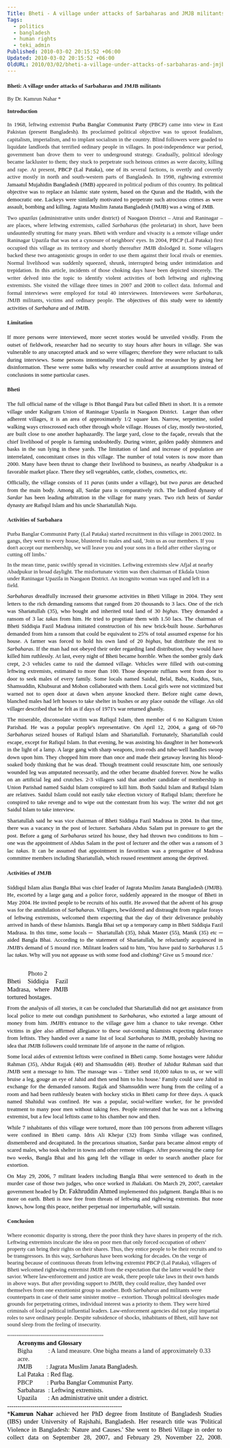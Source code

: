 ```yaml
---
Title: Bheti - A village under attacks of Sarbaharas and JMJB militants
Tags:
  - politics
  - bangladesh
  - human rights
  - teki_admin
Published: 2010-03-02 20:15:52 +06:00
Updated: 2010-03-02 20:15:52 +06:00
OldURL: 2010/03/02/bheti-a-village-under-attacks-of-sarbaharas-and-jmjb-militants/
---
```


<h2 style="margin: 6pt 0in 0pt; line-height: 125%;"><span style="font-size: small;"><span style="font-family: Times New Roman;">Bheti: A village under attacks of Sarbaharas and JMJB militants<span style="mso-spacerun: yes;">  </span></span></span></h2>
<p class="MsoNormal" style="margin: 6pt 0in 0pt; line-height: 125%; text-align: justify;"><span style="font-size: small; font-family: Times New Roman;">By Dr. Kamrun Nahar *</span></p>

<h2 style="margin: 6pt 0in 0pt; line-height: 125%;"><span style="font-size: small; font-family: Times New Roman;">Introduction</span></h2>
<p class="MsoNormal" style="margin: 6pt 0in 0pt; line-height: 125%; text-align: justify;"><span style="font-size: small;"><span style="font-family: Times New Roman;">In 1968, leftwing extremist <span style="color: black;">Purba Banglar Communist Party</span> (PBCP) came into view in East Pakistan (present Bangladesh). <span style="color: black;">Its</span> proclaimed political objective was to uproot feudalism, capitalism, imperialism, and to implant socialism in the country. Blind followers were goaded to liquidate landlords that terrified ordinary people in villages. In post-independence war period, government ban drove them to veer to underground strategy. Gradually, political ideology became lackluster to them; they stuck to perpetrate such heinous crimes as were dacoity, killing and rape. At present, <span style="color: black;">PBCP (Lal Pataka), one of its </span>several factions, is overtly and covertly active mostly in north and south-western parts of Bangladesh. In 1998, rightwing extremist <span style="color: black;">Jamaatul Mujahidin Bangladesh</span> <span style="color: black;">(JMB) </span>appeared in political podium of this country.<span style="color: black;"> Its political objective was to replace an Islamic state system, based on the Quran and the Hadith, with the democratic one. Lackeys were similarly motivated to perpetrate such atrocious crimes as were assault, bombing and killing. Jagrata Muslim Janata Bangladesh (JMJB) was a wing of JMB.</span></span></span></p>
<p class="MsoNormal" style="margin: 6pt 0in 0pt; line-height: 125%; text-align: justify;"><span style="font-size: small;"><span style="font-family: Times New Roman;">Two <em>upazilas</em> (administrative units under district) of Naogaon District – Atrai and Raninagar – are places, where leftwing extremists, called <em>Sarbaharas</em> (the proletariat) in short, have been undauntedly strutting for many years. Bheti with verdure and vivacity is a remote village under Raninagar Upazila that was not a cynosure of neighbors' eyes. In 2004, PBCP (Lal Pataka) first occupied this village as its territory and shortly thereafter JMJB dislodged it. Some villagers backed these two antagonistic groups in order to use them against their local rivals or enemies. Normal livelihood was suddenly squeezed, shrunk, interrupted being under intimidation and trepidation. In this article, incidents of those choking days have been depicted sincerely. The writer delved into the topic to identify violent activities of both leftwing and rightwing extremists. She visited the village three times in 2007 and 2008 to collect data. Informal and formal interviews were employed for total 40 interviewees. Interviewees were <em>Sarbaharas</em>, JMJB militants, victims and ordinary people. <span style="color: black;">The objectives of this study were to identify activities of <em>Sarbahara</em> and of JMJB.<span style="mso-spacerun: yes;">   </span></span></span></span></p>

<h1 style="margin: 6pt 0in 0pt; line-height: 125%;"><span style="font-size: small; font-family: Times New Roman;">Limitation</span></h1>
<p class="MsoNormal" style="margin: 6pt 0in 0pt; line-height: 125%; text-align: justify;"><span style="color: black;"><span style="font-size: small;"><span style="font-family: Times New Roman;">If more persons were interviewed, more secret stories would be unveiled vividly. From the outset of fieldwork, researcher had no security to stay hours after hours in village. She was vulnerable to any unaccepted attack and so were villagers; therefore they were reluctant to talk during interviews. Some persons intentionally tried to mislead the researcher by giving her disinformation. These were some balks why researcher could arrive at assumptions instead of conclusions in some particular cases.</span></span></span></p>

<h1 style="margin: 6pt 0in 0pt; line-height: 125%;"><span style="font-size: small; font-family: Times New Roman;">Bheti</span></h1>
<p class="MsoNormal" style="margin: 6pt 0in 0pt; line-height: 125%; text-align: justify;"><span style="color: black;"><span style="font-size: small;"><span style="font-family: Times New Roman;">The full official name of the village is Bhot Bangal Para but called Bheti in short. It is a remote village under Kaligram Union of Raninagar Upazila in Naogaon District.<span style="mso-spacerun: yes;">  </span>Larger than other adherent villages, it is an area of approximately 1/2 square km. Narrow, serpentine, soiled walking ways crisscrossed each other through whole village. Houses of clay, mostly two-storied, are built close to one another haphazardly. The large yard, close to the façade, reveals that the chief livelihood of people is farming undoubtedly. During winter, golden paddy shimmers and basks in the sun lying in these yards. The limitation of land and increase of population are interrelated, concomitant crises in this village. The number of total voters is now more than 2000. Many have been thrust to change their livelihood to business, as nearby Abadpukur is a favorable market place. There they sell vegetables, cattle, clothes, cosmetics, etc.<span style="mso-spacerun: yes;">   </span></span></span></span></p>
<p class="MsoNormal" style="margin: 6pt 0in 0pt; line-height: 125%; text-align: justify;"><span style="color: black;"><span style="font-size: small;"><span style="font-family: Times New Roman;">Officially, the village consists of 11 <em>paras</em> (units under a village), but two <em>paras</em> are detached from the main body. Among all, Sardar para is comparatively rich. The landlord dynasty of <em>Sardar</em> has been leading arbitration in the village for many years. Two rich heirs of <em>Sardar</em> dynasty are Rafiqul Islam and his uncle Shariatullah Naju.<span style="mso-spacerun: yes;">   </span></span></span></span></p>

<h1 style="margin: 6pt 0in 0pt; line-height: 125%;"><span style="font-size: small; font-family: Times New Roman;">Activities of Sarbahara </span></h1>
<p class="MsoBodyText" style="margin: 6pt 0in 0pt;"><span style="font-size: small;"><span style="font-family: Times New Roman;">Purba Banglar Communist Party (Lal Pataka) started recruitment in this village in 2001/2002. In gangs, they went to every house, blustered to males and said, 'Join us as our members. If you don't accept our membership, we will leave you and your sons in a field after either slaying or cutting off limbs.'<span style="mso-spacerun: yes;">        </span></span></span></p>
<p class="MsoBodyText" style="margin: 6pt 0in 0pt;"><span style="font-size: small;"><span style="font-family: Times New Roman;">In the mean time, panic swiftly spread in vicinities. Leftwing extremists slew Afjal at nearby Abadpukur in broad daylight. The misfortunate victim was then chairman of Ekdala Union under Raninagar Upazila in Naogaon District. An incognito woman was raped and left in a field.<span style="mso-spacerun: yes;">   </span></span></span></p>
<p class="MsoNormal" style="margin: 6pt 0in 0pt; line-height: 125%; text-align: justify;"><span style="font-size: small;"><span style="font-family: Times New Roman;"><em><span style="color: black;">Sarbaharas</span></em><span style="color: black;"> dreadfully increased their gruesome activities in Bheti Village in 2004. They sent letters to the rich demanding ransoms that ranged from 20 thousands to 3 lacs. One of the rich was Shariatullah (35), who bought and inherited total land of 30 <em>bighas</em>. They demanded a ransom of 3 lac <em>takas</em> from him. He tried to propitiate them with 1.50 lacs. The chairman of Bheti Siddiqia Fazil Madrasa initiated construction of his new brick-built house. <em>Sarbaharas</em> demanded from him a ransom that could be equivalent to 25% of total assumed expense for his house. A farmer was forced to hold his own land of 20 <em>bighas</em>, but distribute the rest to <em>Sarbaharas</em>. If the man had not obeyed their order regarding land distribution, they would have killed him ruthlessly. At last, every night of Bheti became horrible. When the somber grisly dark crept, 2-3 vehicles came to raid the damned village. Vehicles were filled with out-coming leftwing extremists, estimated to more than 100. Those desperate ruffians went from door to door to seek males of every family. Some locals named Saidul, Belal, Babu, Kuddus, Suis, Shamsuddin, Khubsurat and Mohon collaborated with them. Local girls were not victimized but warned not to open door at dawn when anyone knocked there. Before night came down, blanched males had left houses to take shelter in bushes or any place outside the village. An old villager described that he felt as if days of 1971's war returned ghastly.<span style="mso-spacerun: yes;">  </span></span></span></span></p>
<p class="MsoNormal" style="margin: 6pt 0in 0pt; line-height: 125%; text-align: justify;"><span style="color: black;"><span style="font-size: small;"><span style="font-family: Times New Roman;">The miserable, disconsolate victim was Rafiqul Islam, then member of 6 no Kaligram Union Parishad. He was a popular people's representative. On April 12, 2004, a gang of 60-70 <em>Sarbaharas</em> seized houses of Rafiqul Islam and Shariatullah. Fortunately, Shariatullah could escape, except for Rafiqul Islam. In that evening, he was assisting his daughter in her homework in the light of a lamp. A large gang with sharp weapons, iron-rods and tube-well handles swoop down upon him. They chopped him more than once and made their getaway leaving his blood-soaked body thinking that he was dead. Though treatment could resuscitate him, one seriously wounded leg was amputated necessarily, and the other became disabled forever. Now he walks on an artificial leg and crutches. 2-3 villagers said that another candidate of membership in Union Parishad named Saidul Islam conspired to kill him. Both Saidul Islam and Rafiqul Islam are relatives. Saidul Islam could not easily take election victory of Rafiqul Islam; therefore he conspired to take revenge and to wipe out the contestant from his way. The writer did not get Saidul Islam to take interview. </span></span></span></p>
<p class="MsoNormal" style="margin: 6pt 0in 0pt; line-height: 125%; text-align: justify;"><span style="color: black;"><span style="font-size: small;"><span style="font-family: Times New Roman;">Shariatullah said he was vice chairman of Bheti Siddiqia Fazil Madrasa in 2004. In that time, there was a vacancy in the post of lecturer. Sarbahara Abdus Salam put in pressure to get the post. Before a gang of <em>Sarbaharas</em> seized his house, they had thrown two conditions to him – one was the appointment of Abdus Salam in the post of lecturer and the other was a ransom of 3 lac <em>takas</em>. It can be assumed that appointment in favoritism was a prerogative of Madrasa committee members including Shariatullah, which roused resentment among the deprived. </span></span></span></p>

<h1 style="margin: 6pt 0in 0pt; line-height: 125%;"><span style="font-size: small; font-family: Times New Roman;">Activities of JMJB </span></h1>
<p class="MsoNormal" style="margin: 6pt 0in 0pt; line-height: 125%; text-align: justify;"><span style="color: black;"><span style="font-size: small;"><span style="font-family: Times New Roman;">Siddiqul Islam alias Bangla Bhai was chief leader of Jagrata Muslim Janata Bangladesh (JMJB). He, escorted by a large gang and a police force, suddenly appeared in the mosque of Bheti in May 2004. He invited people to be recruits of his outfit. He avowed that the advent of his group was for the annihilation of <em>Sarbaharas</em>. Villagers, bewildered and distraught from regular forays of leftwing extremists, welcomed them expecting that the day of their deliverance probably arrived in hands of these Islamists. Bangla Bhai set up a temporary camp in Bheti Siddiqia Fazil Madrasa. In this time, some locals ─<span style="mso-spacerun: yes;">  </span>Shariatullah (35), Ishak Master (55), Manik (35) etc ─ aided Bangla Bhai. According to the statement of Shariatullah, he reluctantly acquiesced in JMJB's demand of 5 mound rice. Militant leaders said to him, 'You have paid to <em>Sarbaharas</em> 1.5 lac <em>takas</em>. Why will you not appease us with some food and clothing? Give us 5 mound rice.' </span></span></span></p>
<p class="MsoNormal" style="margin: 6pt 0in 0pt; line-height: 125%; text-align: justify;"> </p>
<p class="MsoNormal" style="margin: 0in 271.45pt 0pt 0in; line-height: 125%; text-align: center;" align="center"><span style="font-size: 11pt; line-height: 125%; mso-bidi-font-size: 12.0pt;"><span style="font-family: Times New Roman;">Photo 2</span></span></p>
<p class="MsoNormal" style="margin: 0in 271.45pt 0pt 0in; line-height: 125%; text-align: justify;"><span style="font-family: Times New Roman;"><span style="font-size: 11pt; color: black; line-height: 125%; mso-bidi-font-size: 12.0pt;">Bheti Siddiqia Fazil Madrasa, where JMJB tortured hostages.<span style="mso-spacerun: yes;">  </span></span><span style="font-size: 11pt; line-height: 125%; mso-bidi-font-size: 12.0pt;"><span style="mso-spacerun: yes;"> </span></span></span></p>
<p class="MsoNormal" style="margin: 6pt 0in 0pt; line-height: 125%; text-align: justify;"><span style="color: black;"><span style="font-size: small;"><span style="font-family: Times New Roman;">From the analysis of all stories, it can be concluded that Shariatullah did not get assistance from local police to mete out condign punishment to <em>Sarbaharas</em>, who extorted a large amount of money from him. JMJB's entrance to the village gave him a chance to take revenge. Other victims in glee also affirmed allegiance to these out-coming Islamists expecting deliverance from leftists. They handed over a name list of local <em>Sarbaharas</em> to JMJB, probably having no idea that JMJB followers could terminate life of anyone in the name of religion. </span></span></span></p>
<p class="MsoNormal" style="margin: 6pt 0in 0pt; line-height: 125%; text-align: justify;"><span style="color: black;"><span style="font-size: small;"><span style="font-family: Times New Roman;">Some local aides of extremist leftists were confined in Bheti camp. Some hostages were Jahidur Rahman (35), Abdur Rajjak (40) and Shamsuddin (40). Brother of Jahidur Rahman said that JMJB sent a message to him. The massage was – 'Either send 10,000 <em>takas</em> to us, or we will bruise a leg, gouge an eye of Jahid and then send him to his house.' Family could save Jahid in exchange for the demanded ransom. Rajjak and Shamsuddin were hung from the ceiling of a room and had been ruthlessly beaten with hockey sticks in Bheti camp for three days. A quack named Shahidul was confined. He was a popular, social-welfare worker, for he provided treatment to many poor men without taking fees. People reiterated that he was not a leftwing extremist, but a few local leftists came to his chamber now and then. </span></span></span></p>
<p class="MsoNormal" style="margin: 6pt 0in 0pt; line-height: 125%; text-align: justify;"><span style="color: black;"><span style="font-size: small;"><span style="font-family: Times New Roman;">While 7 inhabitants of this village were tortured, more than 100 persons from adherent villages were confined in Bheti camp. Idris Ali Khejur (32) from Simba village was confined, dismembered and decapitated. In the precarious situation, Sardar para became almost empty of scared males, who took shelter in towns and other remote villages. After possessing the camp for two weeks, Bangla Bhai and his gang left the village in order to search another place for extortion. </span></span></span></p>
<p class="MsoNormal" style="margin: 6pt 0in 0pt; line-height: 125%; text-align: justify;"><span style="font-family: Times New Roman;"><span style="color: black;"><span style="font-size: small;">On May 29, 2006, 7 militant leaders including Bangla Bhai were sentenced to death in the murder case of those two judges, who once worked in Jhalakati. On March 29, 2007, caretaker government headed by </span></span><span style="font-size: 11pt; color: black; line-height: 125%; mso-bidi-font-size: 12.0pt;">Dr. Fakhruddin Ahmed</span><span style="color: black;"><span style="font-size: small;"> implemented this judgment. Bangla Bhai is no more on earth. Bheti is now free from threats of leftwing and rightwing extremists. But none knows, how long this peace, neither perpetual nor imperturbable, will sustain. </span></span></span></p>

<h1 style="margin: 6pt 0in 0pt; line-height: 125%;"><span style="font-size: small; font-family: Times New Roman;">Conclusion</span></h1>
<p class="MsoBodyText" style="margin: 6pt 0in 0pt;"><span style="font-size: small;"><span style="font-family: Times New Roman;">Where economic disparity is strong, there the poor think they have shares in property of the rich. Leftwing extremists inculcate the idea on poor men that only forced occupation of others' property can bring their rights on their shares. Thus, they entice people to be their recruits and to be transgressors. In this way, <em>Sarbaharas</em> have been working for decades. On the verge of bearing because of continuous threats from leftwing extremist PBCP (Lal Pataka), villagers of Bheti welcomed rightwing extremist JMJB from the expectation that the latter would be their savior. Where law-enforcement and justice are weak, there people take laws in their own hands in above ways. But after providing support to JMJB, they could realize, they handed over themselves from one extortionist group to another. Both <em>Sarbaharas</em> and militants were counterparts in case of their same sinister motive – extortion. Though political ideologies made grounds for perpetrating crimes, individual interest was a priority to them. They were hired criminals of local political influential leaders. Law-enforcement agencies did not play impartial roles to save ordinary people. Despite subsidence of shocks, inhabitants of Bheti, still have not sound sleep from the feeling of insecurity.<span style="mso-spacerun: yes;">                 </span></span></span></p>
<p class="MsoNormal" style="margin: 6pt 0in 0pt; line-height: 125%; text-align: justify;"><span style="color: black;"><span style="font-size: small;"><span style="font-family: Times New Roman;">----------------------------------------------------</span></span></span></p>
<p class="MsoNormal" style="margin: 0in 19.45pt 0pt 0.25in; line-height: 125%; text-align: justify;"><strong><span style="font-size: 11pt; color: black; line-height: 125%; mso-bidi-font-size: 12.0pt;"><span style="font-family: Times New Roman;">Acronyms and Glossary<span style="mso-spacerun: yes;">  </span></span></span></strong></p>
<p class="MsoBodyText" style="margin: 0in 19.45pt 0pt 0.25in; tab-stops: 1.0in;"><span style="font-size: 11pt; line-height: 125%; mso-bidi-font-size: 12.0pt;"><span style="font-family: Times New Roman;">Bigha<span style="mso-tab-count: 1;">          </span>: A land measure. One bigha means a land of approximately 0.33 acre.<span style="mso-spacerun: yes;">  </span><strong></strong></span></span></p>
<p class="MsoNormal" style="margin: 0in 19.45pt 0pt 0.25in; line-height: 125%; text-align: justify; tab-stops: 1.0in;"><span style="font-family: Times New Roman;"><span style="font-size: 11pt; color: black; line-height: 125%; mso-bidi-font-size: 12.0pt;">JMJB<span style="mso-tab-count: 1;">         </span>: Jagrata Muslim Janata Bangladesh. </span><span style="font-size: 11pt; line-height: 125%; mso-bidi-font-size: 12.0pt;"></span></span></p>
<p class="MsoNormal" style="margin: 0in 19.45pt 0pt 0.25in; line-height: 125%; text-align: justify; tab-stops: 1.0in;"><span style="font-family: Times New Roman;"><span style="font-size: 11pt; color: black; line-height: 125%; mso-bidi-font-size: 12.0pt;">Lal Pataka<span style="mso-tab-count: 1;">  </span>: Red flag.</span><span style="font-size: 11pt; line-height: 125%; mso-bidi-font-size: 12.0pt;"></span></span></p>
<p class="MsoNormal" style="margin: 0in 19.45pt 0pt 0.25in; line-height: 125%; text-align: justify; tab-stops: 1.0in;"><span style="font-size: 11pt; line-height: 125%; mso-bidi-font-size: 12.0pt;"><span style="font-family: Times New Roman;">PBCP<span style="mso-tab-count: 1;">         </span>: <span style="color: black;">Purba Banglar Communist Party.</span> </span></span></p>
<p class="MsoNormal" style="margin: 0in 19.45pt 0pt 0.25in; line-height: 125%; text-align: justify; tab-stops: 1.0in;"><span style="font-size: 11pt; color: black; line-height: 125%; mso-bidi-font-size: 12.0pt;"><span style="font-family: Times New Roman;">Sarbaharas<span style="mso-tab-count: 1;">  </span>: Leftwing extremists. </span></span></p>
<p class="MsoNormal" style="margin: 0in 19.45pt 0pt 0.25in; line-height: 125%; text-align: justify; tab-stops: 1.0in;"><span style="font-family: Times New Roman;"><span style="font-size: 11pt; color: black; line-height: 125%; mso-bidi-font-size: 12.0pt;">Upazila<span style="mso-tab-count: 1;">       </span>: An administrative unit under a district.</span><span style="font-size: 11pt; line-height: 125%; mso-bidi-font-size: 12.0pt;"></span></span></p>
<p class="MsoNormal" style="margin: 0in 19.45pt 0pt 0in; line-height: 125%; text-align: justify;"><span style="font-size: 11pt; color: black; line-height: 125%; mso-bidi-font-size: 12.0pt;"><span style="font-family: Times New Roman;">-------------------------------------------------------</span></span></p>
<p class="MsoNormal" style="margin: 0in 1.45pt 0pt 0in; line-height: 125%; text-align: justify;"><span style="font-family: Times New Roman;"><span style="font-size: 11pt; color: black; line-height: 125%; mso-bidi-font-size: 12.0pt;">*<strong>Kamrun Nahar</strong> achieved her PhD degree from Institute of Bangladesh Studies (IBS) under University of Rajshahi, Bangladesh. Her research title was 'Political Violence in Bangladesh: Nature and Causes.' She went to Bheti Village in order to collect data on September 28, 2007, and February 29, November 22, 2008. </span><span style="color: black;"><span style="mso-spacerun: yes;"><span style="font-size: small;">                                                                                                     </span></span></span></span></p>
